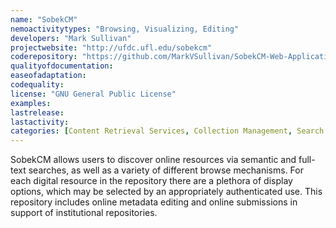 ```yaml
---
name: "SobekCM"
nemoactivitytypes: "Browsing, Visualizing, Editing"
developers: "Mark Sullivan"
projectwebsite: "http://ufdc.ufl.edu/sobekcm"
coderepository: "https://github.com/MarkVSullivan/SobekCM-Web-Application"
qualityofdocumentation: 
easeofadaptation: 
codequality: 
license: "GNU General Public License"
examples: 
lastrelease: 
lastactivity: 
categories: [Content Retrieval Services, Collection Management, Search and Browsing]
---
```

SobekCM allows users to discover online resources via semantic and full-text searches, as well as a variety of different browse mechanisms. For each digital resource in the repository there are a plethora of display options, which may be selected by an appropriately authenticated use. This repository includes online metadata editing and online submissions in support of institutional repositories.
